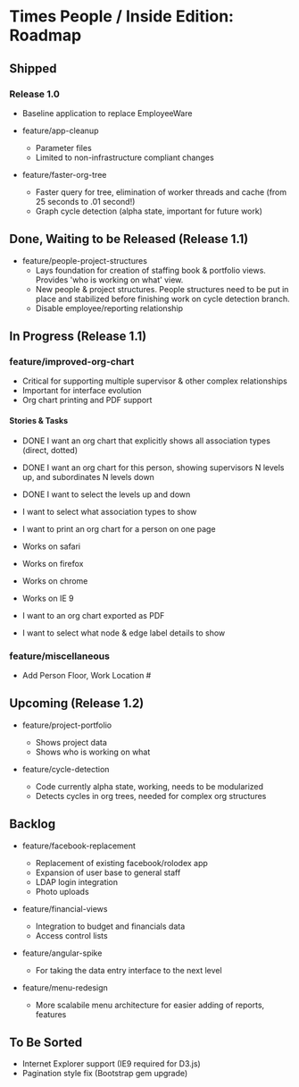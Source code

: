 # Times People / Inside Edition: Roadmap

## Shipped

### Release 1.0

* Baseline application to replace EmployeeWare

* feature/app-cleanup
  * Parameter files
  * Limited to non-infrastructure compliant changes 

* feature/faster-org-tree
  * Faster query for tree, elimination of worker threads and cache (from 25 seconds to .01 second!)
  * Graph cycle detection (alpha state, important for future work)



## Done, Waiting to be Released (Release 1.1)

* feature/people-project-structures
  * Lays foundation for creation of staffing book & portfolio views. Provides 'who is working on what' view.
  * New people & project structures. People structures need to be put in place and stabilized before finishing work on cycle detection branch.
  * Disable employee/reporting relationship



## In Progress (Release 1.1)

### feature/improved-org-chart
* Critical for supporting multiple supervisor & other complex relationships
* Important for interface evolution
* Org chart printing and PDF support

#### Stories & Tasks
* DONE I want an org chart that explicitly shows all association types (direct, dotted)
* DONE I want an org chart for this person, showing supervisors N levels up, and subordinates N levels down
* DONE I want to select the levels up and down

* I want to select what association types to show
* I want to print an org chart for a person on one page

* Works on safari
* Works on firefox
* Works on chrome
* Works on IE 9

* I want to an org chart exported as PDF

* I want to select what node & edge label details to show

### feature/miscellaneous
* Add Person Floor, Work Location #


## Upcoming (Release 1.2)

* feature/project-portfolio
  * Shows project data
  * Shows who is working on what

* feature/cycle-detection
  * Code currently alpha state, working, needs to be modularized
  * Detects cycles in org trees, needed for complex org structures

## Backlog

* feature/facebook-replacement
  * Replacement of existing facebook/rolodex app
  * Expansion of user base to general staff
  * LDAP login integration
  * Photo uploads

* feature/financial-views
  * Integration to budget and financials data
  * Access control lists

* feature/angular-spike
  * For taking the data entry interface to the next level

* feature/menu-redesign
  * More scalabile menu architecture for easier adding of reports, features


## To Be Sorted
* Internet Explorer support (IE9 required for D3.js)
* Pagination style fix (Bootstrap gem upgrade)


